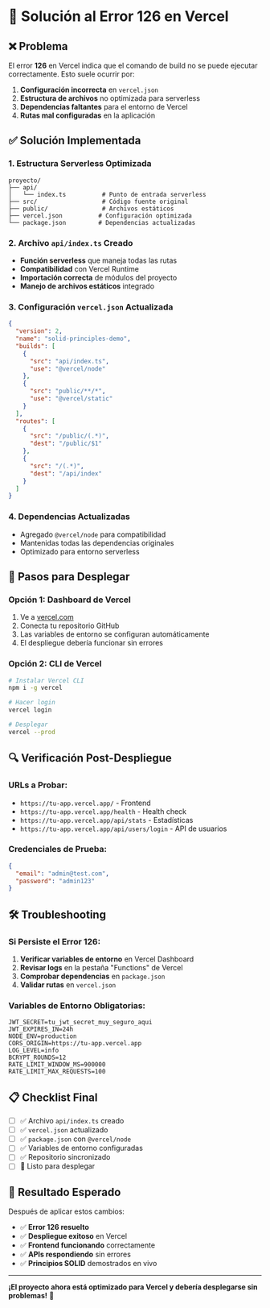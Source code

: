 # 🔧 Solución al Error 126 en Vercel

## ❌ Problema
El error **126** en Vercel indica que el comando de build no se puede ejecutar correctamente. Esto suele ocurrir por:

1. **Configuración incorrecta** en `vercel.json`
2. **Estructura de archivos** no optimizada para serverless
3. **Dependencias faltantes** para el entorno de Vercel
4. **Rutas mal configuradas** en la aplicación

## ✅ Solución Implementada

### 1. Estructura Serverless Optimizada
```
proyecto/
├── api/
│   └── index.ts          # Punto de entrada serverless
├── src/                  # Código fuente original
├── public/               # Archivos estáticos
├── vercel.json          # Configuración optimizada
└── package.json         # Dependencias actualizadas
```

### 2. Archivo `api/index.ts` Creado
- **Función serverless** que maneja todas las rutas
- **Compatibilidad** con Vercel Runtime
- **Importación correcta** de módulos del proyecto
- **Manejo de archivos estáticos** integrado

### 3. Configuración `vercel.json` Actualizada
```json
{
  "version": 2,
  "name": "solid-principles-demo",
  "builds": [
    {
      "src": "api/index.ts",
      "use": "@vercel/node"
    },
    {
      "src": "public/**/*",
      "use": "@vercel/static"
    }
  ],
  "routes": [
    {
      "src": "/public/(.*)",
      "dest": "/public/$1"
    },
    {
      "src": "/(.*)",
      "dest": "/api/index"
    }
  ]
}
```

### 4. Dependencias Actualizadas
- Agregado `@vercel/node` para compatibilidad
- Mantenidas todas las dependencias originales
- Optimizado para entorno serverless

## 🚀 Pasos para Desplegar

### Opción 1: Dashboard de Vercel
1. Ve a [vercel.com](https://vercel.com)
2. Conecta tu repositorio GitHub
3. Las variables de entorno se configuran automáticamente
4. El despliegue debería funcionar sin errores

### Opción 2: CLI de Vercel
```bash
# Instalar Vercel CLI
npm i -g vercel

# Hacer login
vercel login

# Desplegar
vercel --prod
```

## 🔍 Verificación Post-Despliegue

### URLs a Probar:
- `https://tu-app.vercel.app/` - Frontend
- `https://tu-app.vercel.app/health` - Health check
- `https://tu-app.vercel.app/api/stats` - Estadísticas
- `https://tu-app.vercel.app/api/users/login` - API de usuarios

### Credenciales de Prueba:
```json
{
  "email": "admin@test.com",
  "password": "admin123"
}
```

## 🛠️ Troubleshooting

### Si Persiste el Error 126:
1. **Verificar variables de entorno** en Vercel Dashboard
2. **Revisar logs** en la pestaña "Functions" de Vercel
3. **Comprobar dependencias** en `package.json`
4. **Validar rutas** en `vercel.json`

### Variables de Entorno Obligatorias:
```env
JWT_SECRET=tu_jwt_secret_muy_seguro_aqui
JWT_EXPIRES_IN=24h
NODE_ENV=production
CORS_ORIGIN=https://tu-app.vercel.app
LOG_LEVEL=info
BCRYPT_ROUNDS=12
RATE_LIMIT_WINDOW_MS=900000
RATE_LIMIT_MAX_REQUESTS=100
```

## 📋 Checklist Final

- [ ] ✅ Archivo `api/index.ts` creado
- [ ] ✅ `vercel.json` actualizado
- [ ] ✅ `package.json` con `@vercel/node`
- [ ] ✅ Variables de entorno configuradas
- [ ] ✅ Repositorio sincronizado
- [ ] 🚀 Listo para desplegar

## 🎯 Resultado Esperado

Después de aplicar estos cambios:
- ✅ **Error 126 resuelto**
- ✅ **Despliegue exitoso** en Vercel
- ✅ **Frontend funcionando** correctamente
- ✅ **APIs respondiendo** sin errores
- ✅ **Principios SOLID** demostrados en vivo

---

**¡El proyecto ahora está optimizado para Vercel y debería desplegarse sin problemas!** 🎉